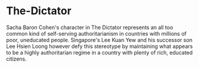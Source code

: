 # The-Dictator

Sacha Baron Cohen's character in The Dictator represents an all too common kind of self-serving authoritarianism in countries with millions of poor, uneducated people. Singapore's Lee Kuan Yew and his successor son Lee Hsien Loong however defy this stereotype by maintaining what appears to be a highly authoritarian regime in a country with plenty of rich, educated citizens. 
